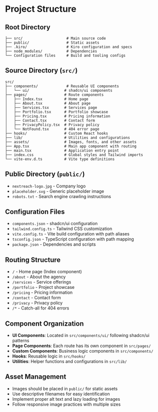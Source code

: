 # Project Structure

## Root Directory
```
├── src/                    # Main source code
├── public/                 # Static assets
├── .kiro/                  # Kiro configuration and specs
├── node_modules/           # Dependencies
└── Configuration files     # Build and tooling configs
```

## Source Directory (`src/`)
```
src/
├── components/             # Reusable UI components
│   └── ui/                # shadcn/ui components
├── pages/                 # Route components
│   ├── Index.tsx          # Home page
│   ├── About.tsx          # About page
│   ├── Services.tsx       # Services page
│   ├── Portfolio.tsx      # Portfolio showcase
│   ├── Pricing.tsx        # Pricing information
│   ├── Contact.tsx        # Contact form
│   ├── PrivacyPolicy.tsx  # Privacy policy
│   └── NotFound.tsx       # 404 error page
├── hooks/                 # Custom React hooks
├── lib/                   # Utilities and configurations
├── assets/                # Images, fonts, and other assets
├── App.tsx                # Main app component with routing
├── main.tsx               # Application entry point
├── index.css              # Global styles and Tailwind imports
└── vite-env.d.ts          # Vite type definitions
```

## Public Directory (`public/`)
- `nextreach-logo.jpg` - Company logo
- `placeholder.svg` - Generic placeholder image
- `robots.txt` - Search engine crawling instructions

## Configuration Files
- `components.json` - shadcn/ui configuration
- `tailwind.config.ts` - Tailwind CSS customization
- `vite.config.ts` - Vite build configuration with path aliases
- `tsconfig.json` - TypeScript configuration with path mapping
- `package.json` - Dependencies and scripts

## Routing Structure
- `/` - Home page (Index component)
- `/about` - About the agency
- `/services` - Service offerings
- `/portfolio` - Project showcase
- `/pricing` - Pricing information
- `/contact` - Contact form
- `/privacy` - Privacy policy
- `/*` - Catch-all for 404 errors

## Component Organization
- **UI Components**: Located in `src/components/ui/` following shadcn/ui patterns
- **Page Components**: Each route has its own component in `src/pages/`
- **Custom Components**: Business logic components in `src/components/`
- **Hooks**: Reusable logic in `src/hooks/`
- **Utilities**: Helper functions and configurations in `src/lib/`

## Asset Management
- Images should be placed in `public/` for static assets
- Use descriptive filenames for easy identification
- Implement proper alt text and lazy loading for images
- Follow responsive image practices with multiple sizes